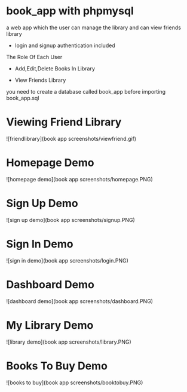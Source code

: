 # book_app with phpmysql
a web app which the user can manage the library and can view friends library

- login and signup authentication included 

The Role Of Each User 

- Add,Edit,Delete Books In Library

- View Friends Library

you need to create a database called book_app before importing book_app.sql

# Viewing Friend Library

![friendlibrary](book app screenshots/viewfriend.gif)

# Homepage Demo

![homepage demo](book app screenshots/homepage.PNG)

# Sign Up Demo

![sign up demo](book app screenshots/signup.PNG)

# Sign In Demo

![sign in demo](book app screenshots/login.PNG)

# Dashboard Demo

![dashboard demo](book app screenshots/dashboard.PNG)

# My Library Demo

![library demo](book app screenshots/library.PNG)

# Books To Buy Demo

![books to buy](book app screenshots/booktobuy.PNG)




